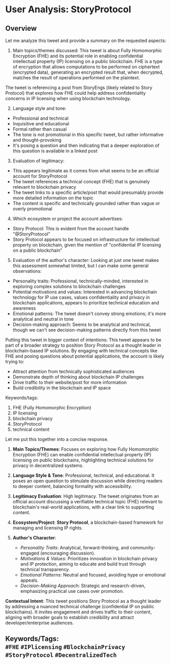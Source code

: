 # User Analysis: StoryProtocol

## Overview

<think>
Let me analyze this tweet and provide a summary on the requested aspects:

1. Main topics/themes discussed:
This tweet is about Fully Homomorphic Encryption (FHE) and its potential role in enabling confidential intellectual property (IP) licensing on a public blockchain. FHE is a type of encryption that allows computations to be performed on ciphertext (encrypted data), generating an encrypted result that, when decrypted, matches the result of operations performed on the plaintext.

The tweet is referencing a post from StoryEngs (likely related to Story Protocol) that explores how FHE could help address confidentiality concerns in IP licensing when using blockchain technology.

2. Language style and tone:
- Professional and technical
- Inquisitive and educational
- Formal rather than casual
- The tone is not promotional in this specific tweet, but rather informative and thought-provoking
- It's posing a question and then indicating that a deeper exploration of this question is available in a linked post

3. Evaluation of legitimacy:
- This appears legitimate as it comes from what seems to be an official account for StoryProtocol
- The tweet references a technical concept (FHE) that is genuinely relevant to blockchain privacy
- The tweet links to a specific article/post that would presumably provide more detailed information on the topic
- The content is specific and technically grounded rather than vague or overly promotional

4. Which ecosystem or project the account advertises:
- Story Protocol: This is evident from the account handle "@StoryProtocol"
- Story Protocol appears to be focused on infrastructure for intellectual property on blockchain, given the mention of "confidential IP licensing on a public blockchain"

5. Evaluation of the author's character:
Looking at just one tweet makes this assessment somewhat limited, but I can make some general observations:

- Personality traits: Professional, technically-minded, interested in exploring complex solutions to blockchain challenges
- Potential motivations and values: Interested in advancing blockchain technology for IP use cases, values confidentiality and privacy in blockchain applications, appears to prioritize technical education and awareness
- Emotional patterns: The tweet doesn't convey strong emotions; it's more analytical and neutral in tone
- Decision-making approach: Seems to be analytical and technical, though we can't see decision-making patterns directly from this tweet

Putting this tweet in bigger context of intentions:
This tweet appears to be part of a broader strategy to position Story Protocol as a thought leader in blockchain-based IP solutions. By engaging with technical concepts like FHE and posing questions about potential applications, the account is likely trying to:
- Attract attention from technically sophisticated audiences
- Demonstrate depth of thinking about blockchain IP challenges
- Drive traffic to their website/post for more information
- Build credibility in the blockchain and IP space

Keywords/tags:
1. FHE (Fully Homomorphic Encryption)
2. IP licensing
3. blockchain privacy
4. StoryProtocol
5. technical content

Let me put this together into a concise response.
</think>

1. **Main Topics/Themes**: Focuses on exploring how Fully Homomorphic Encryption (FHE) can enable confidential intellectual property (IP) licensing on public blockchains, highlighting technical solutions for privacy in decentralized systems.

2. **Language Style & Tone**: Professional, technical, and educational. It poses an open question to stimulate discussion while directing readers to deeper content, balancing formality with accessibility.

3. **Legitimacy Evaluation**: High legitimacy. The tweet originates from an official account discussing a verifiable technical topic (FHE) relevant to blockchain's real-world applications, with a clear link to supporting content.

4. **Ecosystem/Project**: **Story Protocol**, a blockchain-based framework for managing and licensing IP rights.

5. **Author's Character**:
   - *Personality Traits*: Analytical, forward-thinking, and community-engaged (encouraging discussion).
   - *Motivations & Values*: Prioritizes innovation in blockchain privacy and IP protection, aiming to educate and build trust through technical transparency.
   - *Emotional Patterns*: Neutral and focused, avoiding hype or emotional appeals.
   - *Decision-Making Approach*: Strategic and research-driven, emphasizing practical use cases over promotion.

**Contextual Intent**: This tweet positions Story Protocol as a thought leader by addressing a nuanced technical challenge (confidential IP on public blockchains). It invites engagement and drives traffic to their content, aligning with broader goals to establish credibility and attract developer/enterprise audiences.

**Keywords/Tags**:  
`#FHE` `#IPlicensing` `#BlockchainPrivacy` `#StoryProtocol` `#DecentralizedTech`
---
